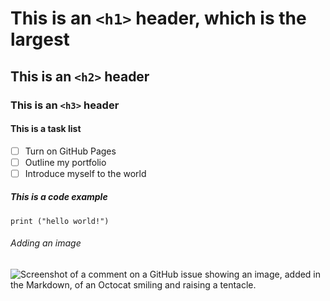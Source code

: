 # This is an `<h1>` header, which is the largest

## This is an `<h2>` header

### This is an `<h3>` header

#### This is a task list
- [ ] Turn on GitHub Pages
- [ ] Outline my portfolio
- [ ] Introduce myself to the world

##### This is a code example
``` python3
print ("hello world!")
```

###### Adding an image

![Screenshot of a comment on a GitHub issue showing an image, added in the Markdown, of an Octocat smiling and raising a tentacle.](https://myoctocat.com/assets/images/base-octocat.svg)
